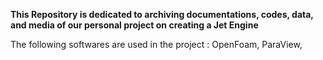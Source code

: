**This Repository is dedicated to archiving documentations, codes, data, and media of our personal project on creating a Jet Engine**

The following softwares are used in the project : OpenFoam, ParaView, 
